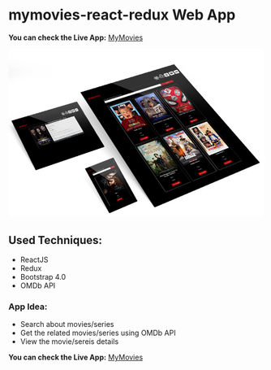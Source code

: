 # mymovies-react-redux Web App

**You can check the Live App:**
[MyMovies](https://annsaid.github.io/mymovies-react-redux/)

![mymvoies](mymovies-react-redux.png)

## Used Techniques:
- ReactJS
- Redux
- Bootstrap 4.0
- OMDb API

### App Idea:
- Search about movies/series
- Get the related movies/series using OMDb API
- View the movie/sereis details 

**You can check the Live App:**
[MyMovies](https://annsaid.github.io/mymovies-react-redux/)
